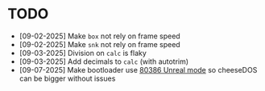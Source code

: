 # TODO

- [09-02-2025] Make `box` not rely on frame speed
- [09-02-2025] Make `snk` not rely on frame speed
- [09-03-2025] Division on `calc` is flaky
- [09-03-2025] Add decimals to `calc` (with autotrim)
- [09-07-2025] Make bootloader use [80386 Unreal mode](https://en.wikipedia.org/wiki/Unreal_mode) so cheeseDOS can be bigger without issues
